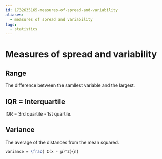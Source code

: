 ```yaml
---
id: 1732635165-measures-of-spread-and-variability
aliases:
  - measures of spread and variability
tags:
  - statistics
---
```


# Measures of spread and variability

## Range

The difference between the samllest variable and the largest.

## IQR = Interquartile

IQR = 3rd quartile - 1st quartile.

## Variance

The average of the distances from the mean squared.

```latex
variance = \frac{ Σ(x - μ)^2}{n}
```
